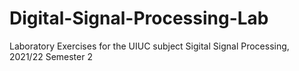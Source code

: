 # Digital-Signal-Processing-Lab
Laboratory Exercises for the UIUC subject Sigital Signal Processing, 2021/22 Semester 2
